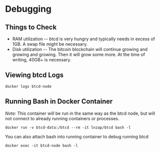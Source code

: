 # Debugging

## Things to Check

- RAM utilization -- btcd is very hungry and typically needs in excess of 1GB. A swap file might be necessary.
- Disk utilization -- The bitcoin blockchain will continue growing and growing and growing. Then it will grow some more. At the time of writing, 40GB+ is necessary.

## Viewing btcd Logs

    docker logs btcd-node

## Running Bash in Docker Container

_Note:_ This container will be run in the same way as the btcd node, but will not connect to already running containers or processes.

    docker run -v btcd-data:/btcd --rm -it lnzap/btcd bash -l

You can also attach bash into running container to debug running btcd

    docker exec -it btcd-node bash -l
